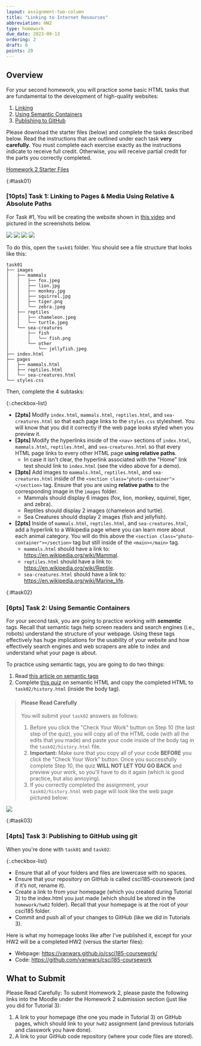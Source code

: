 ```yaml
---
layout: assignment-two-column
title: "Linking to Internet Resources"
abbreviation: HW2
type: homework
due_date: 2023-09-13
ordering: 2
draft: 0
points: 20
---
```



## Overview
For your second homework, you will practice some basic HTML tasks that are fundamental to the development of high-quality websites:

1. [Linking](#task01)
2. [Using Semantic Containers](#task02)
2. [Publishing to GitHub](#task03)

Please download the starter files (below) and complete the tasks described below. Read the instructions that are outlined under each task **very carefully.** You must complete each exercise exactly as the instructions indicate to receive full credit. Otherwise, you will receive partial credit for the parts you correctly completed.

<a href="/fall2023/course-files/homework/hw02.zip" class="nu-button">Homework 2 Starter Files <i class="fas fa-download"></i></a> 

{:#task01}
### [10pts] Task 1: Linking to Pages & Media Using Relative & Absolute Paths

For Task #1, You will be creating the website shown in <a href="https://drive.google.com/file/d/1tUF1rB-0q2iHU6vUaITRbd1Uy6ZAoO16/view?usp=sharing" target="_blank">this video</a> and pictured in the screenshots below.

<img class="small frame" src="/fall2023/assets/images/homework/hw02/home.png" /> <img class="small frame" src="/fall2023/assets/images/homework/hw02/mammals.png" /> <img class="small frame" src="/fall2023/assets/images/homework/hw02/reptiles.png" /> <img class="small frame" src="/fall2023/assets/images/homework/hw02/sea-creatures.png" />


To do this, open the `task01` folder. You should see a file structure that looks like this:

```shell
task01
├── images
│   ├── mammals
│   │   ├── fox.jpeg
│   │   ├── lion.jpg
│   │   ├── monkey.jpg
│   │   ├── squirrel.jpg
│   │   ├── tiger.png
│   │   └── zebra.jpeg
│   ├── reptiles
│   │   ├── chameleon.jpeg
│   │   └── turtle.jpeg
│   └── sea-creatures
│       ├── fish
│       │   └── fish.png
│       └── other
│           └── jellyfish.jpeg
├── index.html
├── pages
│   ├── mammals.html
│   ├── reptiles.html
│   └── sea-creatures.html
└── styles.css
```

Then, complete the 4 subtasks:


{:.checkbox-list}
* **[2pts]** Modify `index.html`, `mammals.html`, `reptiles.html`, and `sea-creatures.html` so that each page links to the `styles.css` stylesheet. You will know that you did it correctly if the web page looks styled when you preview it.
* **[3pts]** Modify the hyperlinks inside of the `<nav>` sections of `index.html`, `mammals.html`, `reptiles.html`, and `sea-creatures.html` so that every HTML page links to every other HTML page **using relative paths**. 
    * In case it isn't clear, the hyperlink associated with the "Home" link text should link to `index.html` (see the video above for a demo).
* **[3pts]** Add images to `mammals.html`, `reptiles.html`, and `sea-creatures.html` inside of the `<section class="photo-container"></section>` tag. Ensure that you are using **relative paths** to the corresponding image in the `images` folder.
    * Mammals should display 6 images (fox, lion, monkey, squirrel, tiger, and zebra).
    * Reptiles should display 2 images (chameleon and turtle).
    * Sea Creatures should display 2 images (fish and jellyfish).
* **[2pts]** Inside of `mammals.html`, `reptiles.html`, and `sea-creatures.html`, add a hyperlink to a Wikipedia page where you can learn more about each animal category. You will do this above the `<section class="photo-container"></section>` tag but still inside of the `<main></main>` tag.
    * `mammals.html` should have a link to: https://en.wikipedia.org/wiki/Mammal.
    * `reptiles.html` should have a link to: https://en.wikipedia.org/wiki/Reptile.
    * `sea-creatures.html` should have a link to: https://en.wikipedia.org/wiki/Marine_life.

{:#task02}
### [6pts] Task 2: Using Semantic Containers
For your second task, you are going to practice working with ***semantic*** tags. Recall that semantic tags help screen readers and search engines (i.e., robots) understand the structure of your webpage. Using these tags effectively has huge implications for the usability of your website and how effectively search engines and web scrapers are able to index and understand what your page is about.

To practice using semantic tags, you are going to do two things:
1. Read <a href="https://htmlandcssguidebook.com/html/html5-semantic/" target="_blank">this article on semantic tags</a>
2. Complete <a href="https://htmlandcssguidebook.com/quizzes/html-semantic.html" target="_blank">this quiz</a> on semantic HTML and copy the completed HTML to `task02/history.html` (inside the body tag).

> #### Please Read Carefully
> You will submit your `task02` answers as follows:
> 1. Before you click the "Check Your Work" button on Step 10 (the last step of the quiz), you will copy all of the HTML code (with all the edits that you made) and paste your code inside of the body tag in the `task02/history.html` file.
> 2. **Important:** Make sure that you copy all of your code **BEFORE** you click the "Check Your Work" button. Once you successfully complete Step 10, the quiz **WILL NOT LET YOU GO BACK** and preview your work, so you'll have to do it again (which is good practice, but also annoying).
> 3. If you correctly completed the assignment, your `task02/history.html` web page will look like the web page pictured below:

<img class="large frame" src="/fall2023/assets/images/homework/hw02/hw02-task02.gif" />


{:#task03}
### [4pts] Task 3: Publishing to GitHub using git
When you're done with `task01` and `task02`:

{:.checkbox-list}
* Ensure that all of your folders and files are lowercase with no spaces.
* Ensure that your repository on GitHub is called csci185-coursework (and if it’s not, rename it).
* Create a link to from your homepage (which you created during Tutorial 3) to the index.html you just made (which should be stored in the `homework/hw02` folder). Recall that your homepage is at the root of your csci185 folder.
* Commit and push all of your changes to GitHub (like we did in Tutorials 3).

Here is what my homepage looks like after I’ve published it, except for your HW2 will be a completed HW2 (versus the starter files):

* Webpage: <a href="https://vanwars.github.io/csci185-coursework/" target="_blank">https://vanwars.github.io/csci185-coursework/</a>
* Code: <a href="https://github.com/vanwars/csci185-coursework" target="_blank">https://github.com/vanwars/csci185-coursework</a>

## What to Submit
Please Read Carefully: To submit Homework 2, please paste the following links into the Moodle under the Homework 2 submission section (just like you did for Tutorial 3):

1. A link to your homepage (the one you made in Tutorial 3) on GitHub pages, which should link to your `hw02` assignment (and previous tutorials and classwork you have done).
2. A link to your GitHub code repository (where your code files are stored).